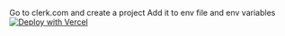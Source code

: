 Go to clerk.com and create a project
Add it to env file and env variables
[![Deploy with Vercel](https://vercel.com/button)](https://vercel.com/new/clone?repository-url=https%3A%2F%2Fgithub.com%2Fnyp-tech%2Fnyp-tech%2Ftree%2Fmain%2Fpnpm&demo-title=SampleNYPTECH&demo-description=Deploy-Sample-App-NYPTECH)
